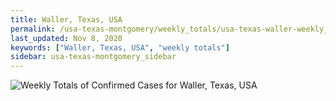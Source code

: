 ```yaml
---
title: Waller, Texas, USA
permalink: /usa-texas-montgomery/weekly_totals/usa-texas-waller-weekly_totals.html
last_updated: Nov 8, 2020
keywords: ["Waller, Texas, USA", "weekly totals"]
sidebar: usa-texas-montgomery_sidebar
---
```


![Weekly Totals of Confirmed Cases for Waller, Texas, USA](/covid_tracker/images/graphs/usa-texas-waller-weekly_totals_graph.png)
